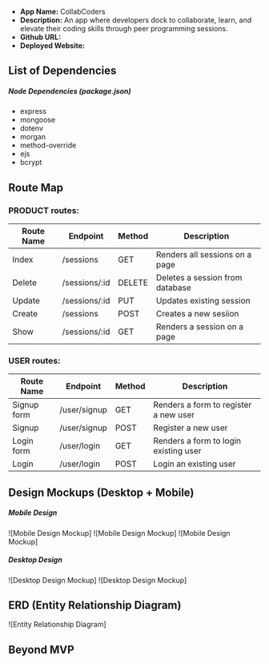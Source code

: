 - **App Name:** CollabCoders
- **Description:** An app where developers dock to collaborate, learn, and elevate their coding skills through peer programming sessions.
- **Github URL:** 
- **Deployed Website:** 

## List of Dependencies

##### Node Dependencies (package.json)

- express
- mongoose
- dotenv
- morgan
- method-override
- ejs
- bcrypt


## Route Map

### PRODUCT routes:
| Route Name | Endpoint | Method | Description |
|------------|----------|--------|-------------|
| Index | /sessions | GET | Renders all sessions on a page|
| Delete | /sessions/:id | DELETE | Deletes a session from database|
| Update | /sessions/:id | PUT | Updates existing session|
| Create | /sessions | POST | Creates a new sesiion|
| Show | /sessions/:id | GET | Renders a session on a page|

### USER routes:
| Route Name | Endpoint | Method | Description |
|------------|----------|--------|-------------|
| Signup form | /user/signup | GET | Renders a form to register a new user |
| Signup | /user/signup | POST | Register a new user |
| Login form | /user/login | GET | Renders a form to login existing user |
| Login | /user/login | POST | Login an existing user |


## Design Mockups (Desktop + Mobile)

##### Mobile Design

![Mobile Design Mockup]
![Mobile Design Mockup]
![Mobile Design Mockup]

##### Desktop Design

![Desktop Design Mockup]
![Desktop Design Mockup]

## ERD (Entity Relationship Diagram)

![Entity Relationship Diagram]

## Beyond MVP